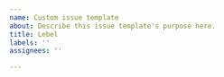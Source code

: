 ```yaml
---
name: Custom issue template
about: Describe this issue template's purpose here.
title: Lebel
labels: ''
assignees: ''

---
```



